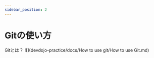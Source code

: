 ```yaml
---
sidebar_position: 2
---
```


# Gitの使い方
Gitとは？
![](devdojo-practice/docs/How to use git/How to use Git.md)
